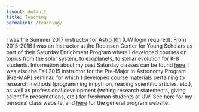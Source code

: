 ```yaml
---
layout: default
title: Teaching
permalink: /teaching/
---
```


I was the Summer 2017 instructor for [Astro 101](https://canvas.uw.edu/courses/1166491) (UW login required). From 2015-2016 I was an instructor at the Robinson Center for Young Scholars as part of their Saturday
Enrichment Program where I developed courses on topics from the solar system, to exoplanets, to stellar evolution for K-8 students. Information about my past Saturday classes can be found [here](http://kgarofali.github.io/robinson-center/). I was also the Fall 2015 instructor for the Pre-Major in Astronomy Program (Pre-MAP) seminar, for which I developed course materials pertaining to research methods (programming in python, reading scientific articles, etc.), as well as professional development (writing research statements, giving scientific presentations, etc.) for freshman students at UW. See [here](http://kgarofali.github.io/Pre-MAP/) for my personal class website, and [here](http://depts.washington.edu/premap/) for the general program website.  
